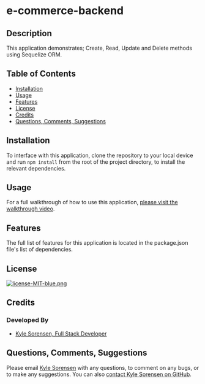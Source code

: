 # e-commerce-backend


## Description
This application demonstrates; Create, Read, Update and Delete methods using Sequelize ORM. 

## Table of Contents
- [Installation](#installation)
- [Usage](#usage)
- [Features](#features)
- [License](#license)
- [Credits](#credits)
- [Questions, Comments, Suggestions](#questions-comments-suggestions)

## Installation
To interface with this application, clone the repository to your local device and run `npm install` from the root of the project directory, to install the relevant dependencies.

## Usage
For a full walkthrough of how to use this application, [please visit the walkthrough video](https://drive.google.com/file/d/1UgYWDgZXtHrLKvS3vmy5sIc9o-qewPGv/view).  

## Features
The full list of features for this application is located in the package.json file's list of dependencies.

## License
[![license-MIT-blue.png](https://img.shields.io/badge/license-MIT-blue)](#License)

## Credits
### Developed By
- [Kyle Sorensen, Full Stack Developer](https://www.github.com/ksore85)

## Questions, Comments, Suggestions
Please email [Kyle Sorensen](mailto:ksore85@gmail.com) with any questions, to comment on any bugs, or to make any suggestions. You can also [contact Kyle Sorensen on GitHub](https://www.github.com/ksore85).

